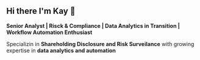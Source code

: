 ## Hi there I'm Kay 👋

**Senior Analyst | Risck & Compliance | Data Analytics in Transition | Workflow Automation Enthusiast**

Specializin in **Shareholding Disclosure and Risk Surveilance** with growing expertise in **data analytics and automation**
<!--
**kysnchz/kysnchz** is a ✨ _special_ ✨ repository because its `README.md` (this file) appears on your GitHub profile.

Here are some ideas to get you started:

- 🔭 I’m currently working on ...
- 🌱 I’m currently learning ...
- 👯 I’m looking to collaborate on ...
- 🤔 I’m looking for help with ...
- 💬 Ask me about ...
- 📫 How to reach me: ...
- 😄 Pronouns: ...
- ⚡ Fun fact: ...
-->
